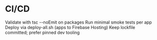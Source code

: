 # CI/CD

Validate with tsc --noEmit on packages
Run minimal smoke tests per app
Deploy via deploy-all.sh (apps to Firebase Hosting)
Keep lockfile committed; prefer pinned dev tooling